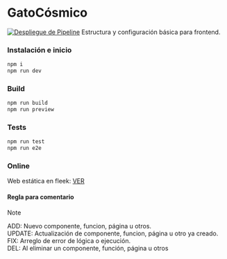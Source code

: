 # GatoCósmico

[![Despliegue de Pipeline](https://github.com/techeca/frontgt/actions/workflows/pipeline.yml/badge.svg?branch=master)](https://github.com/techeca/frontgt/actions/workflows/pipeline.yml)
Estructura y configuración básica para frontend. 

### Instalación e inicio

```bash
npm i 
npm run dev 
```

### Build
```bash
npm run build
npm run preview 
```

### Tests
```bash
npm run test
npm run e2e 
```

### Online

Web estática en fleek: [VER](https://cosmic-cat.on-fleek.app)

#### Regla para comentario

> [!NOTE]
> ADD: Nuevo componente, funcion, página u otros.\
> UPDATE: Actualización de componente, funcion, página u otro ya creado.\
> FIX: Arreglo de error de lógica o ejecución.\
> DEL: Al eliminar un componente, función, página u otros